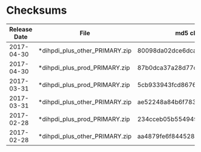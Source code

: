 # Checksums

| Release Date | File                           | md5 checksum                     |
| ------------ | ------------------------------ | -------------------------------- |
| 2017-04-30   | *dihpdi_plus_other_PRIMARY.zip | 80098da02dce6dcae3d7ff76da0e7b08 |
| 2017-04-30   | *dihpdi_plus_prod_PRIMARY.zip  | 87b0dca37a28d77c21280ce115222603 |
| 2017-03-31   | *dihpdi_plus_prod_PRIMARY.zip  | 5cb933943fcd8676e79d40d56fa46037 |
| 2017-03-31   | *dihpdi_plus_other_PRIMARY.zip | ae52248a84b6f783d25c17582d0c626f |
| 2017-02-28   | *dihpdi_plus_prod_PRIMARY.zip  | 234cceb05b55494939ad5cee453d7c33 |
| 2017-02-28   | *dihpdi_plus_other_PRIMARY.zip | aa4879fe6f844528b504a259a28ec87f |
